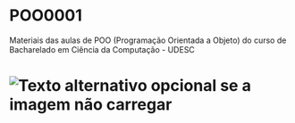# POO0001
Materiais das aulas de POO (Programação Orientada a Objeto) do curso de Bacharelado em Ciência da Computação - UDESC

# ![Texto alternativo opcional se a imagem não carregar](https://fluxoconsultoria.poli.ufrj.br/wp-content/uploads/2016/05/photo-1529101091764-c3526daf38fe.jpg)
